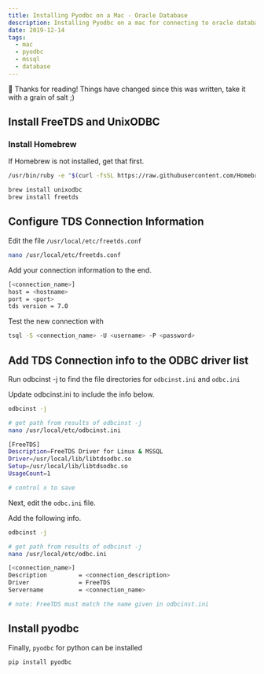 ```yaml
---
title: Installing Pyodbc on a Mac - Oracle Database
description: Installing Pyodbc on a mac for connecting to oracle databases.
date: 2019-12-14
tags:
  - mac
  - pyodbc
  - mssql
  - database
---
```


<div class="rounded border p-4 bg-white/80 dark:bg-white/10">
 👋 Thanks for reading! Things have changed since this was written, take it with a grain of salt ;)
</div>

## Install FreeTDS and UnixODBC

### Install Homebrew

If Homebrew is not installed, get that first.

```bash
/usr/bin/ruby -e "$(curl -fsSL https://raw.githubusercontent.com/Homebrew/install/master/install)"
```

```bash
brew install unixodbc
brew install freetds
```

## Configure TDS Connection Information

Edit the file `/usr/local/etc/freetds.conf`

```bash
nano /usr/local/etc/freetds.conf
```

Add your connection information to the end.

```bash
[<connection_name>]
host = <hostname>
port = <port>
tds version = 7.0
```

Test the new connection with

```bash
tsql -S <connection_name> -U <username> -P <password>
```

## Add TDS Connection info to the ODBC driver list

Run odbcinst -j to find the file directories for `odbcinst.ini` and `odbc.ini`

Update odbcinst.ini to include the info below.

```bash
odbcinst -j

# get path from results of odbcinst -j
nano /usr/local/etc/odbcinst.ini

[FreeTDS]
Description=FreeTDS Driver for Linux & MSSQL
Driver=/usr/local/lib/libtdsodbc.so
Setup=/usr/local/lib/libtdsodbc.so
UsageCount=1

# control x to save
```

Next, edit the `odbc.ini` file.

Add the following info.

```bash
odbcinst -j

# get path from results of odbcinst -j
nano /usr/local/etc/odbc.ini

[<connection_name>]
Description         = <connection_description>
Driver              = FreeTDS
Servername          = <connection_name>

# note: FreeTDS must match the name given in odbcinst.ini
```

## Install pyodbc

Finally, `pyodbc` for python can be installed

```bash
pip install pyodbc
```
